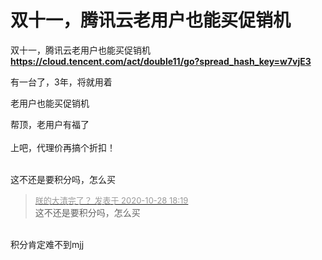 # 双十一，腾讯云老用户也能买促销机


双十一，腾讯云老用户也能买促销机<br />
<a href="https://cloud.tencent.com/act/double11/go?spread_hash_key=w7vjE3" target="_blank"><strong>https://cloud.tencent.com/act/double11/go?spread_hash_key=w7vjE3</strong></a>

有一台了，3年，将就用着<img id="aimg_AFFQ8" onclick="zoom(this, this.src, 0, 0, 0)" class="zoom" src="https://cdn.jsdelivr.net/gh/hishis/forum-master/public/images/patch.gif" onmouseover="img_onmouseoverfunc(this)" onload="thumbImg(this)" border="0" alt="" />

老用户也能买促销机<img id="aimg_O9MAi" onclick="zoom(this, this.src, 0, 0, 0)" class="zoom" src="https://cdn.jsdelivr.net/gh/hishis/forum-master/public/images/patch.gif" onmouseover="img_onmouseoverfunc(this)" onload="thumbImg(this)" border="0" alt="" />

帮顶，老用户有福了<br />
<br />
上吧，代理价再搞个折扣！<br />
<br />
<img src="static/image/smiley/default/lol.gif" smilieid="12" border="0" alt="" /><img src="static/image/smiley/default/lol.gif" smilieid="12" border="0" alt="" /><img src="static/image/smiley/default/lol.gif" smilieid="12" border="0" alt="" />

这不还是要积分吗，怎么买<img src="static/image/smiley/yct/022.gif" smilieid="42" border="0" alt="" />

<div class="quote"><blockquote><font size="2"><a href="https://www.hostloc.com/forum.php?mod=redirect&amp;goto=findpost&amp;pid=9365439&amp;ptid=759504" target="_blank"><font color="#999999">朕的大清完了？ 发表于 2020-10-28 18:19</font></a></font><br />
这不还是要积分吗，怎么买</blockquote></div><br />
积分肯定难不到mjj
